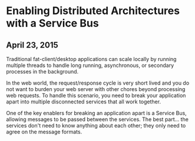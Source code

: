 # Enabling Distributed Architectures with a Service Bus

## April 23, 2015

Traditional fat-client/desktop applications can scale locally by running multiple threads to handle long running, asynchronous, or secondary processes in the background.

In the web world, the request/response cycle is very short lived and you do not want to burden your web server with other chores beyond processing web requests. To handle this scenario, you need to break your application apart into multiple disconnected services that all work together.

One of the key enablers for breaking an application apart is a Service Bus, allowing messages to be passed between the services. The best part... the services don't need to know anything about each other; they only need to agree on the message formats.
